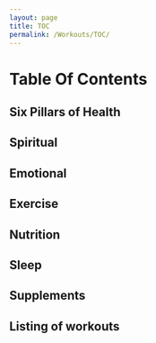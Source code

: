 ```yaml
---
layout: page
title: TOC
permalink: /Workouts/TOC/
---
```



# Table Of Contents

## Six Pillars of Health

## Spiritual

## Emotional

## Exercise

## Nutrition

## Sleep

## Supplements

## Listing of workouts